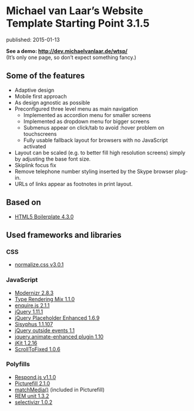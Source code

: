 ﻿# Michael van Laar’s Website Template Starting Point 3.1.5

published: 2015-01-13

**See a demo: <http://dev.michaelvanlaar.de/wtsp/>**  
(It’s only one page, so don’t expect something fancy.)

## Some of the features

* Adaptive design
* Mobile first approach
* As design agnostic as possible
* Preconfigured three level menu as main navigation
  * Implemented as accordion menu for smaller screens
  * Implemented as dropdown menu for bigger screens
  * Submenus appear on click/tab to avoid :hover problem on touchscreens
  * Fully usable fallback layout for browsers with no JavaScript activated
* Layout can be scaled (e.g. to better fill high resolution screens) simply by adjusting the base font size.
* Skiplink focus fix
* Remove telephone number styling inserted by the Skype browser plug-in.
* URLs of links appear as footnotes in print layout.

## Based on

* [HTML5 Boilerplate 4.3.0](http://html5boilerplate.com/)

## Used frameworks and libraries

### CSS

* [normalize.css v3.0.1](http://necolas.github.io/normalize.css/)

### JavaScript

* [Modernizr 2.8.3](http://modernizr.com/)
* [Type Rendering Mix 1.1.0](https://github.com/bramstein/trmix/)
* [enquire.js 2.1.1](https://github.com/WickyNilliams/enquire.js)
* [jQuery 1.11.1](http://jquery.com/)
* [jQuery Placeholder Enhanced 1.6.9](https://github.com/dciccale/placeholder-enhanced)
* [Sisyphus 1.1.107](https://github.com/simsalabim/sisyphus)
* [jQuery outside events 1.1](http://benalman.com/projects/jquery-outside-events-plugin/)
* [jquery.animate-enhanced plugin 1.10](https://github.com/benbarnett/jQuery-Animate-Enhanced)
* [jKit 1.2.16](https://github.com/FrediBach/jQuery-jKit/)
* [ScrollToFixed 1.0.6](https://github.com/bigspotteddog/ScrollToFixed)

### Polyfills

* [Respond.js v1.1.0](https://github.com/scottjehl/Respond)
* [Picturefill 2.1.0](https://github.com/scottjehl/picturefill)
* [matchMedia()](https://github.com/paulirish/matchMedia.js/) (included in Picturefill)
* [REM unit 1.3.2](https://github.com/chuckcarpenter/REM-unit-polyfill)
* [selectivizr 1.0.2](http://selectivizr.com/)
